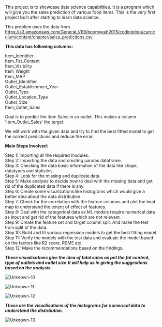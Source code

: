 This project is to showcase data science capabilities. It is a program which will give you the sales prediction of various food items. This is the very first project built after starting to learn data science.

This problem uses the data from https://s3.amazonaws.com/General_V88/boomyeah2015/codingdojo/curriculum/content/chapter/sales_predictions.csv

**This data has following columns:**

Item_Identifier\
Item_Fat_Content\
Item_Visibility\
Item_Weight\
Item_MRP\
Outlet_Identifier\
Outlet_Establishment_Year\
Outlet_Type\
Outlet_Location_Type\
Outlet_Size\
Item_Outlet_Sales

Goal is to predict the Item Sales in an outlet. This makes a column 'Item_Outlet_Sales' the target.

We will work with the given data and try to find the best fitted model to get the correct predictions and reduce the error. 

**Main Steps Involved:**

Step 1: Importing all the required modules.\
Step 2: Importing the data and creating pandas dataframe.\
Step 3: Checking the data basic information of the data like shape, datatypes and statistics.\
Step 4: Look for the missing and duplicate data.\
Step 5: Make analysis to decide how to deal with the missing data and get rid of the duplicated data if there is any.\
Step 6: Create some visualizations like histograms which would give a better idea about the data distribution.\
Step 7: Check for the correlation with the feature columns and plot the heat map to understand the extent of effect of features.\
Step 8: Deal with the categorical data as ML models require numerical data as input and get rid of the features which are not relevant.\
Step 9: Create the feature set and target column spit. And make the test train split of the data.\
Step 10: Build and fit various regression models to get the best fitting model.\
Step 11: Verify the models with the test data and evaluate the model based on the factors like R2 score, RSME etc.\
Step 12: Make the recommendations based on the findings.

***These visualisations give the idea of total sales as pet the fat content, type of outlets and outlet size.It will help us in giving the suggestions based on the analysis.***

![Unknown-10](https://user-images.githubusercontent.com/31748299/121499188-00289580-c992-11eb-8f5c-d52288bf1302.png)

![Unknown-11](https://user-images.githubusercontent.com/31748299/121500007-c1470f80-c992-11eb-9e2a-ee321046f808.png)

![Unknown-12](https://user-images.githubusercontent.com/31748299/121500437-23077980-c993-11eb-88c9-ea7acb138bad.png)


***These are the visualisations of the histograms for numerical data to understand the distribution.***

![Unknown-13](https://user-images.githubusercontent.com/31748299/121500615-534f1800-c993-11eb-9b11-e6b648ac9e19.png)



